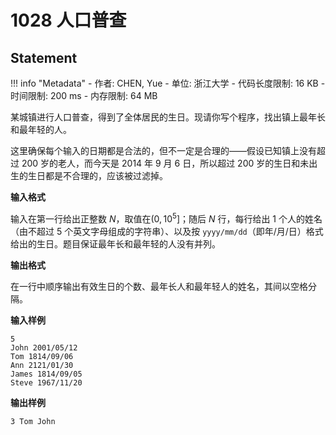 
# 1028 人口普查

## Statement

!!! info "Metadata"
    - 作者: CHEN, Yue
    - 单位: 浙江大学
    - 代码长度限制: 16 KB
    - 时间限制: 200 ms
    - 内存限制: 64 MB

某城镇进行人口普查，得到了全体居民的生日。现请你写个程序，找出镇上最年长和最年轻的人。

这里确保每个输入的日期都是合法的，但不一定是合理的——假设已知镇上没有超过 200 岁的老人，而今天是 2014 年 9 月 6 日，所以超过 200 岁的生日和未出生的生日都是不合理的，应该被过滤掉。

**输入格式**

输入在第一行给出正整数 $N$，取值在$(0, 10^5]$；随后 $N$ 行，每行给出 1 个人的姓名（由不超过 5 个英文字母组成的字符串）、以及按 `yyyy/mm/dd`（即年/月/日）格式给出的生日。题目保证最年长和最年轻的人没有并列。

**输出格式**

在一行中顺序输出有效生日的个数、最年长人和最年轻人的姓名，其间以空格分隔。

**输入样例**
```plaintext
5
John 2001/05/12
Tom 1814/09/06
Ann 2121/01/30
James 1814/09/05
Steve 1967/11/20
```

**输出样例**
```plaintext
3 Tom John
```


